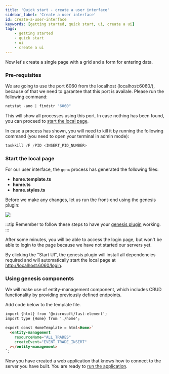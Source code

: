 ```yaml
---
title: 'Quick start - create a user interface'
sidebar_label: 'Create a user interface'
id: create-a-user-interface
keywords: [getting started, quick start, ui, create a ui]
tags:
    - getting started
    - quick start
    - ui
    - create a ui
---
```


Now let's create a single page with a grid and a form for entering data.


### Pre-requisites
We are going to use the port 6060 from the localhost (localhost:6060/), because of that we need to garantee that this port is availale. Please run the following command:

```powershell
netstat -ano | findstr "6060"
```

This will show all processes using this port. In case nothing has been found, you can proceed to [start the local page](#start-the-local-page).

In case a process has shown, you will need to kill it by running the following command (you need to open your terminal in admin mode):

```powershell
taskkill /F /PID <INSERT_PID_NUMBER>
```

### Start the local page
For our user interface, the `genx` process has generated the following files:

- **home.template.ts**
- **home.ts**
- **home.styles.ts**

Before we make any changes, let us run the front-end using the genesis plugin:

![](/img/start_UI.png)

:::tip
Remember to follow these steps to have your [genesis plugin](../../../server/tooling/intellij-plugin/) working.
:::

After some minutes, you will be able to access the login page, but won't be able to login to the page because we have not started our servers yet.

By clicking the "Start UI", the genesis plugin will install all dependencies required and will automatically start the local page at [http://localhost:6060/login](http://localhost:6060/login).

### Using genesis components
We will make use of entity-management component, which includes CRUD functionality by providing previously defined endpoints.

Add code below to the template file.

```html {5-8} title="home.template.ts"
import {html} from '@microsoft/fast-element';
import type {Home} from './home';

export const HomeTemplate = html<Home>`
  <entity-management
    resourceName="ALL_TRADES"
    createEvent="EVENT_TRADE_INSERT"
  ></entity-management>
`;
```
  
Now you have created a web application that knows how to connect to the server you have built. You are ready to [run the application](../../../getting-started/quick-start/run-the-application-docker/).